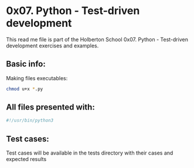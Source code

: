 # 0x07. Python - Test-driven development

This read me file is part of the Holberton School 0x07. Python - Test-driven development exercises and examples. 

## Basic info:

Making files executables:

```bash
chmod u+x *.py
```

## All files presented with:

```python
#!/usr/bin/python3
```

## Test cases:
Test cases will be available in the tests directory with their cases and expected results 
